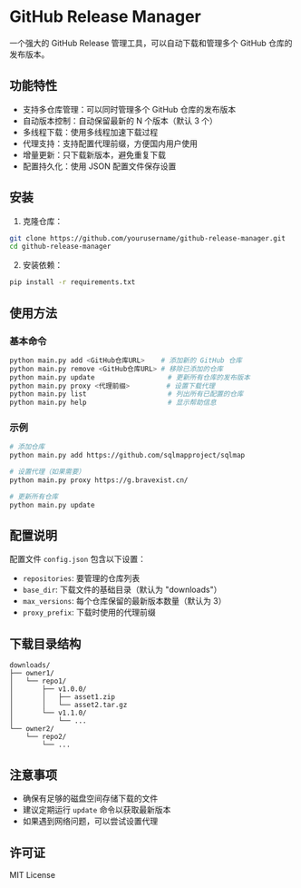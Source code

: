# GitHub Release Manager

一个强大的 GitHub Release 管理工具，可以自动下载和管理多个 GitHub 仓库的发布版本。

## 功能特性

- 支持多仓库管理：可以同时管理多个 GitHub 仓库的发布版本
- 自动版本控制：自动保留最新的 N 个版本（默认 3 个）
- 多线程下载：使用多线程加速下载过程
- 代理支持：支持配置代理前缀，方便国内用户使用
- 增量更新：只下载新版本，避免重复下载
- 配置持久化：使用 JSON 配置文件保存设置

## 安装

1. 克隆仓库：
```bash
git clone https://github.com/yourusername/github-release-manager.git
cd github-release-manager
```

2. 安装依赖：
```bash
pip install -r requirements.txt
```

## 使用方法

### 基本命令

```bash
python main.py add <GitHub仓库URL>    # 添加新的 GitHub 仓库
python main.py remove <GitHub仓库URL> # 移除已添加的仓库
python main.py update                  # 更新所有仓库的发布版本
python main.py proxy <代理前缀>         # 设置下载代理
python main.py list                    # 列出所有已配置的仓库
python main.py help                    # 显示帮助信息
```

### 示例

```bash
# 添加仓库
python main.py add https://github.com/sqlmapproject/sqlmap

# 设置代理（如果需要）
python main.py proxy https://g.bravexist.cn/

# 更新所有仓库
python main.py update
```

## 配置说明

配置文件 `config.json` 包含以下设置：

- `repositories`: 要管理的仓库列表
- `base_dir`: 下载文件的基础目录（默认为 "downloads"）
- `max_versions`: 每个仓库保留的最新版本数量（默认为 3）
- `proxy_prefix`: 下载时使用的代理前缀

## 下载目录结构

```
downloads/
├── owner1/
│   └── repo1/
│       ├── v1.0.0/
│       │   ├── asset1.zip
│       │   └── asset2.tar.gz
│       └── v1.1.0/
│           └── ...
└── owner2/
    └── repo2/
        └── ...
```

## 注意事项

- 确保有足够的磁盘空间存储下载的文件
- 建议定期运行 `update` 命令以获取最新版本
- 如果遇到网络问题，可以尝试设置代理

## 许可证

MIT License
